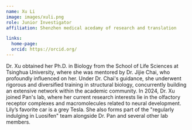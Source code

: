 ```yaml
---
name: Xu Li
image: images/xuli.png
role: Junior Investigator
affiliation: Shenzhen medical acedamy of research and translation 

links:
  home-page: 
  orcid: https://orcid.org/
---
```


Dr. Xu obtained her Ph.D. in Biology from the School of Life Sciences at Tsinghua University, where she was mentored by Dr. Jijie Chai, who profoundly influenced on her. Under Dr. Chai's guidance, she underwent rigorous and diversified training in structural biology, concurrently building an extensive network within the academic community. In 2024, Dr. Xu joined Pan's lab, where her current research interests lie in the olfactory receptor complexes and macromolecules related to neural development. 
Lily’s favorite car is a grey Tesla. She also forms part of the "regularly indulging in Luosifen" team alongside Dr. Pan and several other lab members.
